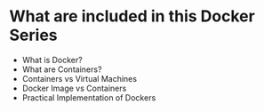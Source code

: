 # **What are included in this Docker Series**
- What is Docker?
- What are Containers?
- Containers vs Virtual Machines
- Docker Image vs Containers
- Practical Implementation of Dockers